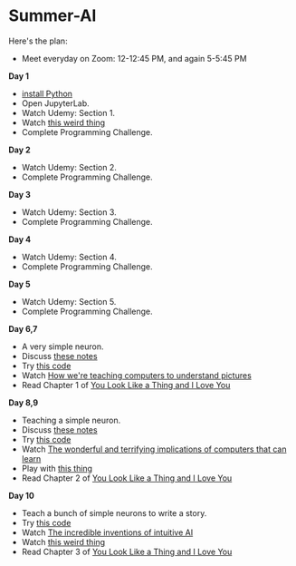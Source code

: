 # Summer-AI

Here's the plan:

- Meet everyday on Zoom: 12-12:45 PM, and again 5-5:45 PM

**Day 1**
- [install Python](https://www.anaconda.com/products/individual)
- Open JupyterLab.
- Watch Udemy: Section 1.
- Watch [this weird thing](https://vimeo.com/132700334)
- Complete Programming Challenge.

**Day 2**
- Watch Udemy: Section 2.
- Complete Programming Challenge.

**Day 3**
- Watch Udemy: Section 3.
- Complete Programming Challenge.

**Day 4**
- Watch Udemy: Section 4.
- Complete Programming Challenge.

**Day 5**
- Watch Udemy: Section 5.
- Complete Programming Challenge.

**Day 6,7**
- A very simple neuron.
- Discuss [these notes](notes/simple_neuron.pdf)
- Try [this code](code/simply_neuron.ipynb)
- Watch [How we're teaching computers to understand pictures](https://www.ted.com/talks/fei_fei_li_how_we_re_teaching_computers_to_understand_pictures?utm_campaign=tedspread&utm_medium=referral&utm_source=tedcomshare)
- Read Chapter 1 of [You Look Like a Thing and I Love You](https://www.amazon.com/You-Look-Like-Thing-Love/dp/0316525243)

**Day 8,9**
- Teaching a simple neuron.
- Discuss [these notes](notes/teach_simple_neuron.pdf)
- Try [this code](code/teach_simple_neuron.ipynb)
- Watch [The wonderful and terrifying implications of computers that can learn](https://www.ted.com/talks/jeremy_howard_the_wonderful_and_terrifying_implications_of_computers_that_can_learn?utm_campaign=tedspread&utm_medium=referral&utm_source=tedcomshare)
- Play with [this thing](http://playground.tensorflow.org/#activation=tanh&batchSize=10&dataset=gauss&regDataset=reg-plane&learningRate=0.03&regularizationRate=0&noise=0&networkShape=&seed=0.05914&showTestData=false&discretize=false&percTrainData=50&x=true&y=true&xTimesY=false&xSquared=false&ySquared=false&cosX=false&sinX=false&cosY=false&sinY=false&collectStats=false&problem=classification&initZero=false&hideText=false)
- Read Chapter 2 of [You Look Like a Thing and I Love You](https://www.amazon.com/You-Look-Like-Thing-Love/dp/0316525243)

**Day 10**
- Teach a bunch of simple neurons to write a story.
- Try [this code](code/write_a_story.ipynb)
- Watch [The incredible inventions of intuitive AI](https://www.ted.com/talks/maurice_conti_the_incredible_inventions_of_intuitive_ai/up-next?referrer=playlist-talks_on_artificial_intelligen)
- Watch [this weird thing](https://vimeo.com/132700334)
- Read Chapter 3 of [You Look Like a Thing and I Love You](https://www.amazon.com/You-Look-Like-Thing-Love/dp/0316525243)
